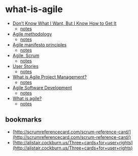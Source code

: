 what-is-agile
=============

- [Don’t Know What I Want, But I Know How to Get It](http://jpattonassociates.com/dont_know_what_i_want/)
  - [notes](notes/dont-know-what-i-want.md)
- [Agile methodology](http://agilemethodology.org/)
  - [notes](notes/agilemethodology.md)
- [Agile manifesto principles](http://agilemanifesto.org/principles.html)
  - [notes](notes/agilemanifesto-principles.md)
- [Agile, Scrum](https://www.mountaingoatsoftware.com/agile/scrum)
  - [notes](notes/agile-scrum.md)
- [User Stories](https://www.mountaingoatsoftware.com/agile/user-stories)
  - [notes](notes/user-stories.md)
- [What is Agile Project Management?](https://www.mountaingoatsoftware.com/agile/agile-project-management)
  - [notes](notes/what-is-agile-project-management.md)
- [Agile Software Development](https://www.mountaingoatsoftware.com/agile/transitioning-to-agile#resources)
  - [notes](notes/agile-software-development-moutain-goat.md)
- [What is agile?](https://medium.com/@ga/what-is-agile-e4b010ebbf3d)
  - [notes](notes/what-is-agile.md)


## bookmarks

- [http://scrumreferencecard.com/scrum-reference-card/](http://scrumreferencecard.com/scrum-reference-card/)
- [http://alistair.cockburn.us/Three+cards+for+user+rights](http://alistair.cockburn.us/Three+cards+for+user+rights)
